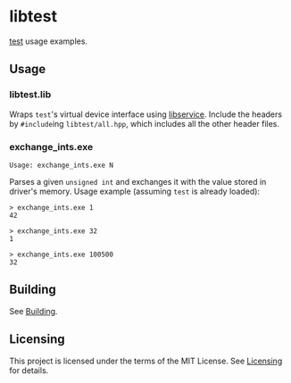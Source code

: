 # libtest

[test](../../src/test) usage examples.

## Usage

### libtest.lib

Wraps `test`'s virtual device interface using [libservice](../libservice).
Include the headers by `#include`ing `libtest/all.hpp`, which includes all the
other header files.

### exchange_ints.exe

    Usage: exchange_ints.exe N

Parses a given `unsigned int` and exchanges it with the value stored in
driver's memory.
Usage example (assuming `test` is already loaded):

    > exchange_ints.exe 1
    42

    > exchange_ints.exe 32
    1

    > exchange_ints.exe 100500
    32

## Building

See [Building](../README.md#building).

## Licensing

This project is licensed under the terms of the MIT License.
See [Licensing](../../README.md#licensing) for details.
